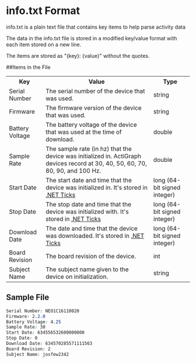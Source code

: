 # info.txt Format

info.txt is a plain text file that contains key items to help parse activity data

The data in the info.txt file is stored in a modified key/value format with each item stored on a new line. 

The items are stored as "{key}: {value}" without the quotes.

##Items in the File

<table>
  <tr>
    <th>Key</th>
    <th>Value</th>
	<th>Type</th>
  </tr>
  <tr>
    <td>Serial Number</td>
    <td>The serial number of the device that was used.</td>
	<td>string</td>
  </tr>
  <tr>
    <td>Firmware</td>
    <td>The firmware version of the device that was used.</td>
    <td>string</td>
  </tr>
  <tr>
    <td>Battery Voltage</td>
    <td>The battery voltage of the device that was used at the time of download.</td>
    <td>double</td>
  </tr>
  <tr>
    <td>Sample Rate</td>
    <td>The sample rate (in hz) that the device was initialized in. ActiGraph devices record at 30, 40, 50, 60, 70, 80, 90, and 100 Hz.</td>
    <td>double</td>
  </tr>
  <tr>
    <td>Start Date</td>
    <td>The start date and time that the device was initialized in. It's stored in <a href=http://msdn.microsoft.com/en-us/library/system.datetime.ticks.aspx>.NET Ticks</a></td>
    <td>long (64-bit signed integer)</td>
  </tr>
  <tr>
    <td>Stop Date</td>
    <td>The stop date and time that the device was initialized with. It's stored in <a href=http://msdn.microsoft.com/en-us/library/system.datetime.ticks.aspx>.NET Ticks</a></td>
    <td>long (64-bit signed integer)</td>
  </tr>
  <tr>
    <td>Download Date</td>
    <td>The date and time that the device was downloaded. It's stored in <a href=http://msdn.microsoft.com/en-us/library/system.datetime.ticks.aspx>.NET Ticks</a></td>
    <td>long (64-bit signed integer)</td>
  </tr>
  <tr>
    <td>Board Revision</td>
    <td>The board revision of the device.</td>
    <td>int</td>
  </tr>
  <tr>
    <td>Subject Name</td>
    <td>The subject name given to the device on initialization.</td>
    <td>string</td>
  </tr>
</table>

## Sample File

```CSS
Serial Number: NEO1C16110020
Firmware: 2.2.0
Battery Voltage: 4.25
Sample Rate: 30
Start Date: 634556532600000000
Stop Date: 0
Download Date: 634570285571111563
Board Revision: 2
Subject Name: josfew2342
```